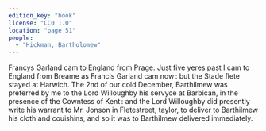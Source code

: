 ```yaml
---
edition_key: "book"
license: "CC0 1.0"
location: "page 51"
people:
  - "Hickman, Bartholomew"
---
```

Francys Garland cam to England from Prage.
Just five yeres past I cam to England from Breame as Francis
Garland cam now : but the Stade flete stayed at Harwich. The
2nd of our cold December, Barthilmew was preferred by me to the
Lord Willoughby his servyce at Barbican, in the presence of the
Cowntess of Kent : and the Lord Willoughby did presently write
his warrant to Mr. Jonson in Fletestreet, taylor, to deliver to
Barthilmew his cloth and couishins, and so it was to Barthilmew
delivered immediately.
